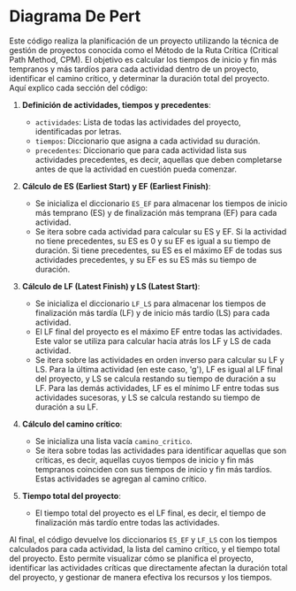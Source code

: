 # Diagrama De Pert

Este código realiza la planificación de un proyecto utilizando la técnica de gestión de proyectos conocida como el Método de la Ruta Crítica (Critical Path Method, CPM). El objetivo es calcular los tiempos de inicio y fin más tempranos y más tardíos para cada actividad dentro de un proyecto, identificar el camino crítico, y determinar la duración total del proyecto. Aquí explico cada sección del código:

1. **Definición de actividades, tiempos y precedentes**:
   - `actividades`: Lista de todas las actividades del proyecto, identificadas por letras.
   - `tiempos`: Diccionario que asigna a cada actividad su duración.
   - `precedentes`: Diccionario que para cada actividad lista sus actividades precedentes, es decir, aquellas que deben completarse antes de que la actividad en cuestión pueda comenzar.

2. **Cálculo de ES (Earliest Start) y EF (Earliest Finish)**:
   - Se inicializa el diccionario `ES_EF` para almacenar los tiempos de inicio más temprano (ES) y de finalización más temprana (EF) para cada actividad.
   - Se itera sobre cada actividad para calcular su ES y EF. Si la actividad no tiene precedentes, su ES es 0 y su EF es igual a su tiempo de duración. Si tiene precedentes, su ES es el máximo EF de todas sus actividades precedentes, y su EF es su ES más su tiempo de duración.

3. **Cálculo de LF (Latest Finish) y LS (Latest Start)**:
   - Se inicializa el diccionario `LF_LS` para almacenar los tiempos de finalización más tardía (LF) y de inicio más tardío (LS) para cada actividad.
   - El LF final del proyecto es el máximo EF entre todas las actividades. Este valor se utiliza para calcular hacia atrás los LF y LS de cada actividad.
   - Se itera sobre las actividades en orden inverso para calcular su LF y LS. Para la última actividad (en este caso, 'g'), LF es igual al LF final del proyecto, y LS se calcula restando su tiempo de duración a su LF. Para las demás actividades, LF es el mínimo LF entre todas sus actividades sucesoras, y LS se calcula restando su tiempo de duración a su LF.

4. **Cálculo del camino crítico**:
   - Se inicializa una lista vacía `camino_critico`.
   - Se itera sobre todas las actividades para identificar aquellas que son críticas, es decir, aquellas cuyos tiempos de inicio y fin más tempranos coinciden con sus tiempos de inicio y fin más tardíos. Estas actividades se agregan al camino crítico.

5. **Tiempo total del proyecto**:
   - El tiempo total del proyecto es el LF final, es decir, el tiempo de finalización más tardío entre todas las actividades.

Al final, el código devuelve los diccionarios `ES_EF` y `LF_LS` con los tiempos calculados para cada actividad, la lista del camino crítico, y el tiempo total del proyecto. Esto permite visualizar cómo se planifica el proyecto, identificar las actividades críticas que directamente afectan la duración total del proyecto, y gestionar de manera efectiva los recursos y los tiempos.
